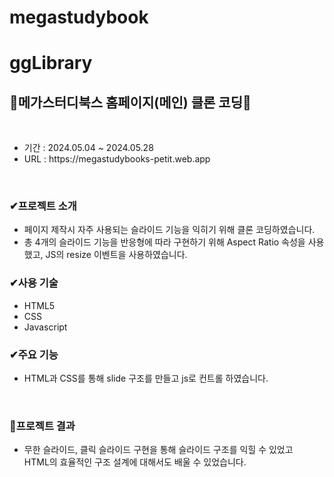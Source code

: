 # megastudybook
# ggLibrary
<h2>👀메가스터디북스 홈페이지(메인) 클론 코딩👀</h2>
</br>
<ul>
  <li>기간 : 2024.05.04 ~ 2024.05.28</li>
  <li>URL : https://megastudybooks-petit.web.app</li>
</ul>
</br>
<h3>✔프로젝트 소개</h3>
<ul>
  <li>페이지 제작시 자주 사용되는 슬라이드 기능을 익히기 위해 클론 코딩하였습니다. </li>
  <li>총 4개의 슬라이드 기능을 반응형에 따라 구현하기 위해 Aspect Ratio 속성을 사용했고, JS의 resize 이벤트을 사용하였습니다. </li>
</ul>
<h3>✔사용 기술</h3>
<ul>
  <li>HTML5</li>
  <li>CSS</li>
  <li>Javascript</li>
</ul>
<h3>✔주요 기능</h3>
<ul>
  <li>HTML과 CSS를 통해 slide 구조를 만들고 js로 컨트롤 하였습니다.</li>
</ul>
</br>
<h3>🚩프로젝트 결과</h3>
<ul>
  <li>무한 슬라이드, 클릭 슬라이드 구현을 통해 슬라이드 구조를 익힐 수 있었고 </br> HTML의 효율적인 구조 설계에 대해서도 배울 수 있었습니다. </li>
</ul>

